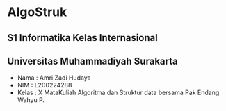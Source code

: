 # AlgoStruk
## S1 Informatika Kelas Internasional
## Universitas Muhammadiyah Surakarta

- Nama	: Amri Zadi Hudaya
- NIM	: L200224288
- Kelas : X
MataKuliah Algoritma dan Struktur data bersama Pak Endang Wahyu P.